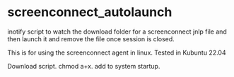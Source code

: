 # screenconnect_autolaunch
inotify script to watch the download folder for a screenconnect jnlp file and then launch it and remove the file once session is closed.

This is for using the screenconnect agent in linux.  Tested in Kubuntu 22.04

Download script.  chmod a+x.  add to system startup.
